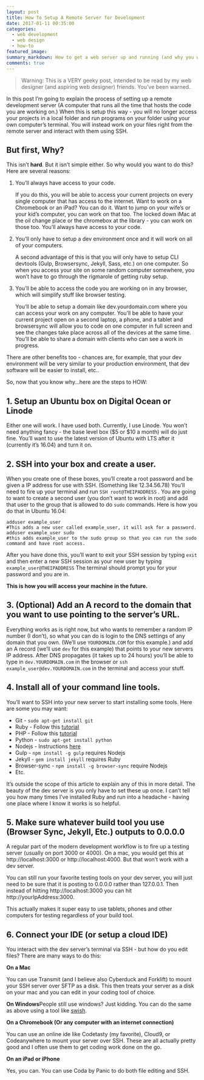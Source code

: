 ```yaml
---
layout: post
title: How To Setup A Remote Server for Development
date: 2017-01-11 00:35:00
categories:
  - web development
  - web design
  - how-to
featured_image:
summary_markdown: How to get a web server up and running (and why you would want to do it.)
comments: true
---
```



> Warning: This is a VERY geeky post, intended to be read by my web designer (and aspiring web designer) friends.  You’ve been warned.

In this post I’m going to explain the process of setting up a remote development server (A computer that runs all the time that hosts the code you are working on.)  When this is setup this way - you will no longer access your projects in a local folder and run programs on your folder using your own computer’s terminal.  You will instead work on your files right from the remote server and interact with them using SSH.

## But first, Why?

This isn’t **hard**. But it isn’t simple either.  So why would you want to do this?  Here are several reasons:

1. You’ll always have access to your code.

   If you do this, you will be able to access your current projects on every single computer that has access to the internet.  Want to work on a Chromebook or an iPad?  You can do it.  Want to jump on your wife’s or your kid’s computer, you can work on that too.  The locked down iMac at the oil change place or the chromebox at the library - you can work on those too.  You’ll always have access to your code.

2. You’ll only have to setup a dev environment once and it will work on all of your computers.

   A second advantage of this is that you will only have to setup CLI devtools (Gulp, Browsersync, Jekyll, Sass, etc.) on one computer.  So when you access your site on some random computer somewhere, you won’t have to go through the rigmarole of getting ruby setup.

3. You’ll be able to access the code you are working on in any browser, which will simplify stuff like browser testing.

   You’ll be able to setup a domain like dev.yourdomain.com where you can access your work on any computer.  You’ll be able to have your current project open on a second laptop, a phone, and a tablet and browsersync will allow you to code on one computer in full screen and see the changes take place across all of the devices at the same time.  You’ll be able to share a domain with clients who can see a work in progress.

There are other benefits too - chances are, for example, that your dev environment will be very similar to your production environment, that dev software will be easier to install, etc..

So, now that you know why…here are the steps to HOW:

## 1. Setup an Ubuntu box on Digital Ocean or Linode

Either one will work.  I have used both.  Currently, I use Linode.  You won’t need anything fancy - the base level box ($5 or $10 a month) will do just fine.  You’ll want to use the latest version of Ubuntu with LTS after it (currently it’s 16.04) and turn it on.

## 2. SSH into your box and create a user.

When you create one of these boxes, you’ll create a root password and be given a IP address for use with SSH.   (Something like 12.34.56.78) You’ll need to fire up your terminal and run `SSH root@THEIPADDRESS` . You are going to want to create a second user (you don’t want to work in root) and add that user to the group that is allowed to do `sudo`  commands.  Here is how you do that in Ubuntu 16.04:

```
adduser example_user
#This adds a new user called example_user, it will ask for a password.
adduser example_user sudo
#this adds example_user to the sudo group so that you can run the sudo command and have root access.
```

After you have done this, you’ll want to exit your SSH session by typing `exit` and then enter a new SSH session as your new user by typing `example_user@THEIPADDRESS`  The terminal should prompt you for your password and you are in.

**This is how you will access your machine in the future.**

## 3. (Optional) Add an A record to the domain that you want to use pointing to the server’s URL.

Everything works as is right now, but who wants to remember a random IP number (I don’t), so what you can do is login to the DNS settings of any domain that you own.  (We’ll use `YOURDOMAIN.COM` for this example.)  and add an A record (we’ll use `dev` for this example) that points to your new servers IP address.   After DNS propagates (it takes up to 24 hours) you’ll be able to type in `dev.YOURDOMAIN.com` in the browser or `ssh example_user@dev.YOURDOMAIN.com` in the terminal and access your stuff.

## 4. Install all of your command line tools.

You’ll want to SSH into your new server to start installing some tools.  Here are some you may want:

* Git - `sudo apt-get install git`
* Ruby - Follow this [tutorial](https://www.digitalocean.com/community/tutorials/how-to-install-ruby-on-rails-with-rbenv-on-ubuntu-16-04)
* PHP - Follow this [tutorial](https://www.digitalocean.com/community/tutorials/how-to-install-linux-apache-mysql-php-lamp-stack-on-ubuntu-16-04)
* Python - `sudo apt-get install python`
* Nodejs - Instructions [here](http://tecadmin.net/install-latest-nodejs-npm-on-ubuntu/#)
* Gulp - `npm install -g gulp`  requires Nodejs
* Jekyll - `gem install jekyll` requires Ruby
* Browser-sync - `npm install -g browser-sync`  require Nodejs
* Etc.

It’s outside the scope of this article to explain any of this in more detail. The beauty of the dev server is you only have to set these up once.  I can’t tell you how many times I’ve installed Ruby and run into a headache - having one place where I know it works is so helpful.

## 5. Make sure whatever build tool you use (Browser Sync, Jekyll, Etc.) outputs to 0.0.0.0

A regular part of the modern development workflow is to fire up a testing server (usually on port 3000 or 4000).  On a mac, you would get this at http://localhost:3000 or http://localhost:4000. But that won’t work with a dev server.

You can still run your favorite testing tools on your dev server, you will just need to be sure that it is posting to 0.0.0.0 rather than 127.0.0.1.  Then instead of hitting http://localhost:3000 you can hit http://yourIpAddress:3000.

This actually makes it super easy to use tablets, phones and other computers for testing regardless of your build tool.

## 6. Connect your IDE (or setup a cloud IDE)

You interact with the dev server’s terminal via SSH - but how do you edit files?  There are many ways to do this:

**On a Mac**

You can use Transmit (and I believe also Cyberduck and Forklift) to mount your SSH server over SFTP as a disk.  This then treats your server as a disk on your mac and you can edit in your coding tool of choice.

**On Windows**People still use windows? Just kidding.  You can do the same as above using a tool like [swish](http://www.swish-sftp.org/).

**On a Chromebook (Or any computer with an internet connection)**

You can use an online ide like Codetasty (my favorite), Cloud9, or Codeanywhere to mount your server over SSH.  These are all actually pretty good and I often use them to get coding work done on the go.

**On an iPad or iPhone**

Yes, you can.  You can use Coda by Panic to do both file editing and SSH.
